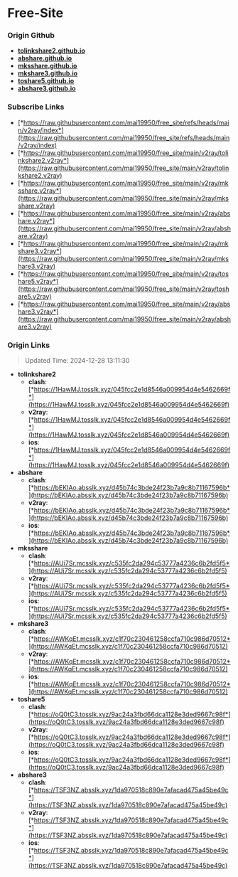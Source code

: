 # Free-Site

### Origin Github

- [**tolinkshare2.github.io**](https://github.com/tolinkshare2/tolinkshare2.github.io)
- [**abshare.github.io**](https://github.com/abshare/abshare.github.io)
- [**mksshare.github.io**](https://github.com/mksshare/mksshare.github.io)
- [**mkshare3.github.io**](https://github.com/mkshare3/mkshare3.github.io)
- [**toshare5.github.io**](https://github.com/toshare5/toshare5.github.io)
- [**abshare3.github.io**](https://github.com/abshare3/abshare3.github.io)

### Subscribe Links

- [*https://raw.githubusercontent.com/mai19950/free_site/refs/heads/main/v2ray/index*](https://raw.githubusercontent.com/mai19950/free_site/refs/heads/main/v2ray/index)
- [*https://raw.githubusercontent.com/mai19950/free_site/main/v2ray/tolinkshare2.v2ray*](https://raw.githubusercontent.com/mai19950/free_site/main/v2ray/tolinkshare2.v2ray)
- [*https://raw.githubusercontent.com/mai19950/free_site/main/v2ray/mksshare.v2ray*](https://raw.githubusercontent.com/mai19950/free_site/main/v2ray/mksshare.v2ray)
- [*https://raw.githubusercontent.com/mai19950/free_site/main/v2ray/abshare.v2ray*](https://raw.githubusercontent.com/mai19950/free_site/main/v2ray/abshare.v2ray)
- [*https://raw.githubusercontent.com/mai19950/free_site/main/v2ray/mkshare3.v2ray*](https://raw.githubusercontent.com/mai19950/free_site/main/v2ray/mkshare3.v2ray)
- [*https://raw.githubusercontent.com/mai19950/free_site/main/v2ray/toshare5.v2ray*](https://raw.githubusercontent.com/mai19950/free_site/main/v2ray/toshare5.v2ray)
- [*https://raw.githubusercontent.com/mai19950/free_site/main/v2ray/abshare3.v2ray*](https://raw.githubusercontent.com/mai19950/free_site/main/v2ray/abshare3.v2ray)

### Origin Links

> Updated Time: 2024-12-28 13:11:30

- **tolinkshare2**
  - **clash**: [*https://1HawMJ.tosslk.xyz/045fcc2e1d8546a009954d4e5462669f*](https://1HawMJ.tosslk.xyz/045fcc2e1d8546a009954d4e5462669f)
  - **v2ray**: [*https://1HawMJ.tosslk.xyz/045fcc2e1d8546a009954d4e5462669f*](https://1HawMJ.tosslk.xyz/045fcc2e1d8546a009954d4e5462669f)
  - **ios**: [*https://1HawMJ.tosslk.xyz/045fcc2e1d8546a009954d4e5462669f*](https://1HawMJ.tosslk.xyz/045fcc2e1d8546a009954d4e5462669f)
- **abshare**
  - **clash**: [*https://bEKIAo.absslk.xyz/d45b74c3bde24f23b7a9c8b71167596b*](https://bEKIAo.absslk.xyz/d45b74c3bde24f23b7a9c8b71167596b)
  - **v2ray**: [*https://bEKIAo.absslk.xyz/d45b74c3bde24f23b7a9c8b71167596b*](https://bEKIAo.absslk.xyz/d45b74c3bde24f23b7a9c8b71167596b)
  - **ios**: [*https://bEKIAo.absslk.xyz/d45b74c3bde24f23b7a9c8b71167596b*](https://bEKIAo.absslk.xyz/d45b74c3bde24f23b7a9c8b71167596b)
- **mksshare**
  - **clash**: [*https://AUi7Sr.mcsslk.xyz/c535fc2da294c53777a4236c6b2fd5f5*](https://AUi7Sr.mcsslk.xyz/c535fc2da294c53777a4236c6b2fd5f5)
  - **v2ray**: [*https://AUi7Sr.mcsslk.xyz/c535fc2da294c53777a4236c6b2fd5f5*](https://AUi7Sr.mcsslk.xyz/c535fc2da294c53777a4236c6b2fd5f5)
  - **ios**: [*https://AUi7Sr.mcsslk.xyz/c535fc2da294c53777a4236c6b2fd5f5*](https://AUi7Sr.mcsslk.xyz/c535fc2da294c53777a4236c6b2fd5f5)
- **mkshare3**
  - **clash**: [*https://AWKqEt.mcsslk.xyz/c1f70c230461258ccfa710c986d70512*](https://AWKqEt.mcsslk.xyz/c1f70c230461258ccfa710c986d70512)
  - **v2ray**: [*https://AWKqEt.mcsslk.xyz/c1f70c230461258ccfa710c986d70512*](https://AWKqEt.mcsslk.xyz/c1f70c230461258ccfa710c986d70512)
  - **ios**: [*https://AWKqEt.mcsslk.xyz/c1f70c230461258ccfa710c986d70512*](https://AWKqEt.mcsslk.xyz/c1f70c230461258ccfa710c986d70512)
- **toshare5**
  - **clash**: [*https://oQ0tC3.tosslk.xyz/9ac24a3fbd66dca1128e3ded9667c98f*](https://oQ0tC3.tosslk.xyz/9ac24a3fbd66dca1128e3ded9667c98f)
  - **v2ray**: [*https://oQ0tC3.tosslk.xyz/9ac24a3fbd66dca1128e3ded9667c98f*](https://oQ0tC3.tosslk.xyz/9ac24a3fbd66dca1128e3ded9667c98f)
  - **ios**: [*https://oQ0tC3.tosslk.xyz/9ac24a3fbd66dca1128e3ded9667c98f*](https://oQ0tC3.tosslk.xyz/9ac24a3fbd66dca1128e3ded9667c98f)
- **abshare3**
  - **clash**: [*https://TSF3NZ.absslk.xyz/1da970518c890e7afacad475a45be49c*](https://TSF3NZ.absslk.xyz/1da970518c890e7afacad475a45be49c)
  - **v2ray**: [*https://TSF3NZ.absslk.xyz/1da970518c890e7afacad475a45be49c*](https://TSF3NZ.absslk.xyz/1da970518c890e7afacad475a45be49c)
  - **ios**: [*https://TSF3NZ.absslk.xyz/1da970518c890e7afacad475a45be49c*](https://TSF3NZ.absslk.xyz/1da970518c890e7afacad475a45be49c)
